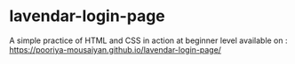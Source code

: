 # lavendar-login-page
 A simple practice of HTML and CSS in action at beginner level
 available on : https://pooriya-mousaiyan.github.io/lavendar-login-page/
